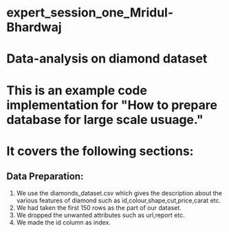 # expert_session_one_Mridul-Bhardwaj

# Data-analysis on diamond dataset
# This is an example code implementation for "How to prepare database for large scale usuage."

# It covers the following sections:

## Data Preparation:
1. We use the diamonds_dataset.csv which gives the description about the various features of diamond such as id,colour,shape,cut,price,carat etc.
2. We had taken the first 150 rows as the part of our dataset.
3. We dropped the unwanted attributes such as url,report etc.
4.  We made the id column as index.
